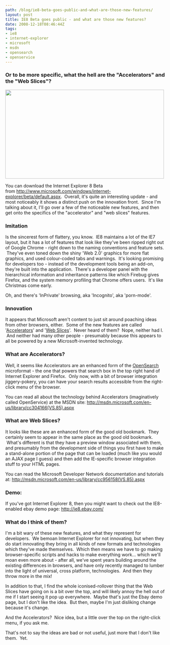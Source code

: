 ```yaml
---
path: /blog/ie8-beta-goes-public-and-what-are-those-new-features/
layout: post
title: IE8 Beta goes public - and what are those new features?
date: 2008-12-18T08:46:44Z
tags:
- ie8
- internet-explorer
- microsoft
- msdn
- opensearch
- openservice
---
```


<h3>Or to be more specific, what the hell are the "Accelerators" and the "Web Slices"?</h3>
<img class="alignnone size-full wp-image-485" title="ie8beta" src="http://uploads.psyked.co.uk/2008/12/ie8beta.jpg" alt="" width="500" height="280" />

You can download the Internet Explorer 8 Beta from <a href="http://www.microsoft.com/windows/internet-explorer/beta/default.aspx">http://www.microsoft.com/windows/internet-explorer/beta/default.aspx</a>.  Overall, it's quite an interesting update - and most noticeably it shows a distinct push on the innovation front.  Since I'm talking about it, I'll go over a few of the noticeable new features, and then get onto the specifics of the "accelerator" and "web slices" features.


<h3>Imitation</h3>
Is the sincerest form of flattery, you know.  IE8 maintains a lot of the IE7 layout, but it has a lot of features that look like they've been ripped right out of Google Chrome - right down to the naming conventions and feature sets.  They've even toned down the shiny 'Web 2.0' graphics for more flat graphics, and used colour-coded tabs and warnings.  It's looking promising for developers too - instead of the development tools being an add-on, they're built into the application.  There's a developer panel with the hierarchical information and inheritance patterns like which Firebug gives Firefox, and the system memory profiling that Chrome offers users.  It's like Christmas come early.

Oh, and there's 'InPrivate' browsing, aka 'Incognito', aka 'porn-mode'.
<h3>Innovation</h3>
It appears that Microsoft aren't content to just sit around poaching ideas from other browsers, either.  Some of the new features are called '<a href="http://www.microsoft.com/windows/internet-explorer/beta/features/accelerators.aspx" target="_blank">Accelerators</a>' and '<a href="http://www.microsoft.com/windows/internet-explorer/beta/features/web-slices.aspx" target="_blank">Web Slices</a>'.  Never heard of them?  Nope, neither had I.  And neither had many other people - presumably because this appears to all be powered by a new Microsoft-invented technology.
<h3>What are Accelerators?</h3>
Well, it seems like Accelerators are an enhanced form of the <a href="http://www.opensearch.org/Home" target="_blank">OpenSearch</a> microformat - the one that powers that search box in the top right hand of Internet Explorer and Firefox.  Only now, with a bit of browser integration jiggery-pokery, you can have your search results accessible from the right-click menu of the browser.

You can read all about the technology behind Accelerators (imaginatively called OpenService) at the MSDN site: <a href="http://msdn.microsoft.com/en-us/library/cc304166(VS.85).aspx">http://msdn.microsoft.com/en-us/library/cc304166(VS.85).aspx</a>
<h3>What are Web Slices?</h3>
It looks like these are an enhanced form of the good old bookmark.  They certainly seem to appear in the same place as the good old bookmark.  What's different is that they have a preview window associated with them, and presumably from the development side of things you first have to make a stand-alone portion of the page that can be loaded (much like you would an AJAX page I guess) and then add the IE-specific browser integration stuff to your HTML pages.

You can read the Microsoft Developer Network documentation and tutorials at: <a href="http://msdn.microsoft.com/en-us/library/cc956158(VS.85).aspx">http://msdn.microsoft.com/en-us/library/cc956158(VS.85).aspx</a>
<h3>Demo:</h3>
If you've got Internet Explorer 8, then you might want to check out the IE8-enabled ebay demo page: <a href="http://ie8.ebay.com/">http://ie8.ebay.com/</a>
<h3>What do I think of them?</h3>
I'm a bit wary of these new features, and what they represent for developers.  We bemoan Internet Explorer for not innovating, but when they do start innovating they bring in all kinds of new formats and technologies which they've made themselves.  Which then means we have to go making browser-specific scripts and hacks to make everything work... which we'll moan even more about - after all, we've spent years building around the existing differences in browsers, and have only recently managed to lumber into the light of universal, cross platform, technologies.  And then they throw more in the mix!

In addition to that, I find the whole iconised-rollover thing that the Web Slices have going on is a bit over the top, and will likely annoy the hell out of me if I start seeing it pop up everywhere.  Maybe that's just the Ebay demo page, but I don't like the idea.  But then, maybe I'm just disliking change because it's change.

And the Accelerators?  Nice idea, but a little over the top on the right-click menu, if you ask me.

That's not to say the ideas are bad or not useful, just more that I don't like them.  Yet.